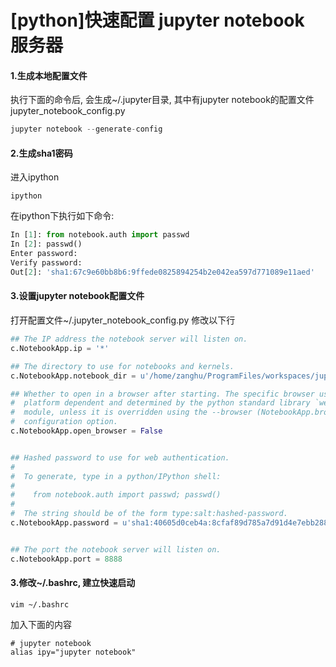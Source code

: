 # \[python\]快速配置 jupyter notebook 服务器

#### 1.生成本地配置文件
执行下面的命令后, 会生成~/.jupyter目录, 其中有jupyter notebook的配置文件jupyter_notebook_config.py
```python
jupyter notebook --generate-config
```

#### 2.生成sha1密码
进入ipython
```shell
ipython
```

在ipython下执行如下命令:
```python
In [1]: from notebook.auth import passwd
In [2]: passwd()
Enter password:
Verify password:
Out[2]: 'sha1:67c9e60bb8b6:9ffede0825894254b2e042ea597d771089e11aed'
```

#### 3.设置jupyter notebook配置文件
打开配置文件~/.jupyter_notebook_config.py
修改以下行
```python
## The IP address the notebook server will listen on.
c.NotebookApp.ip = '*'

## The directory to use for notebooks and kernels.
c.NotebookApp.notebook_dir = u'/home/zanghu/ProgramFiles/workspaces/jupyter_workspace'

## Whether to open in a browser after starting. The specific browser used is
#  platform dependent and determined by the python standard library `webbrowser`
#  module, unless it is overridden using the --browser (NotebookApp.browser)
#  configuration option.
c.NotebookApp.open_browser = False


## Hashed password to use for web authentication.
#  
#  To generate, type in a python/IPython shell:
#  
#    from notebook.auth import passwd; passwd()
#  
#  The string should be of the form type:salt:hashed-password.
c.NotebookApp.password = u'sha1:40605d0ceb4a:8cfaf89d785a7d91d4e7ebb288eab9fb3efec385'


## The port the notebook server will listen on.
c.NotebookApp.port = 8888
```

#### 3.修改~/.bashrc, 建立快速启动
```shell
vim ~/.bashrc
```
加入下面的内容
```shell
# jupyter notebook
alias ipy="jupyter notebook"
```

